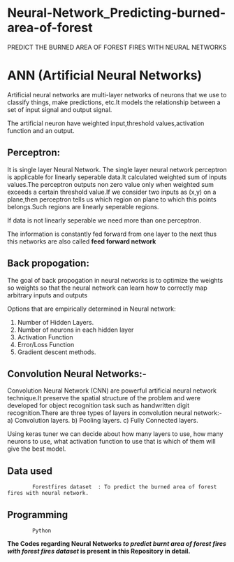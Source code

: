 # Neural-Network_Predicting-burned-area-of-forest

PREDICT THE BURNED AREA OF FOREST FIRES WITH NEURAL NETWORKS

# ANN (Artificial Neural Networks)

Artificial neural networks are multi-layer networks of neurons that we use to classify things, make predictions, etc.It models the relationship between a set of input signal and output signal.

The artificial neuron have weighted input,threshold values,activation function and an output.

## Perceptron:
It is single layer Neural Network. The single layer neural network  perceptron is applicable for linearly seperable data.It calculated weighted sum of inputs values.The perceptron outputs non zero value only when weighted sum exceeds a certain threshold value.If we consider two inputs as (x,y) on a plane,then perceptron tells us which region on plane to which this points belongs.Such regions are linearly seperable regions.

If data is not linearly seperable we need more than one perceptron.

The information is constantly fed forward from one layer to the next thus this networks are also called **feed forward network**

## Back propogation:
The goal of back propogation in neural networks is to optimize the weights so weights so that the neural network can learn how to correctly map arbitrary inputs and outputs

Options that are empirically determined in Neural network:

1)	Number of Hidden Layers.
2)	Number of neurons in each hidden layer
3)	Activation Function
4)	Error/Loss Function
5)	Gradient descent methods. 

## Convolution Neural Networks:-
Convolution Neural Network (CNN) are powerful artificial neural network technique.It preserve the spatial structure of the problem and were developed for object recognition task such as handwritten digit recognition.There are three types of layers in convolution neural network:-
a)	Convolution layers.
b)	Pooling layers.
c)	Fully Connected layers. 

Using keras tuner we can decide about how many layers to use, how many neurons to use, what activation function to use that is which of them will give the best model.


## Data used 

            Forestfires dataset  : To predict the burned area of forest fires with neural network.
            
## Programming
            Python
            

**The Codes regarding  Neural Networks  *to predict burnt area of forest fires with forest fires dataset* is present in this Repository in detail.**



